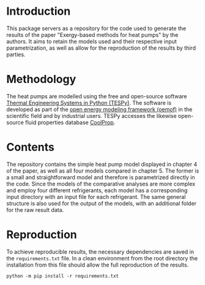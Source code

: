 # Introduction

This package servers as a repository for the code used to generate the results of the paper "Exergy-based methods for heat pumps" by the authors. It aims to retain the models used and their respective input parametrization, as well as allow for the reproduction of the results by third parties.

# Methodology

The heat pumps are modelled using the free and open-source software [Thermal Engineering Systems in Python (TESPy)](https://github.com/oemof/tespy). The software is developed as part of the [open energy modeling framework (oemof)](https://github.com/oemof) in the scientific field and by industrial users. TESPy accesses the likewise open-source fluid properties database [CoolProp](https://github.com/CoolProp/CoolProp).

# Contents

The repository contains the simple heat pump model displayed in chapter 4 of the paper, as well as all four models compared in chapter 5. The former is a small and straightforward model and therefore is parametrized directly in the code. Since the models of the comparative analyses are more complex and employ four different refrigerants, each model has a corresponding input directory with an input file for each refrigerant. The same general structure is also used for the output of the models, with an additional folder for the raw result data.

# Reproduction

To achieve reproducible results, the necessary dependencies are saved in the `requirements.txt` file. In a clean environment from the root directory the installation from this file should allow the full reproduction of the results.

```
python -m pip install -r requirements.txt
```
